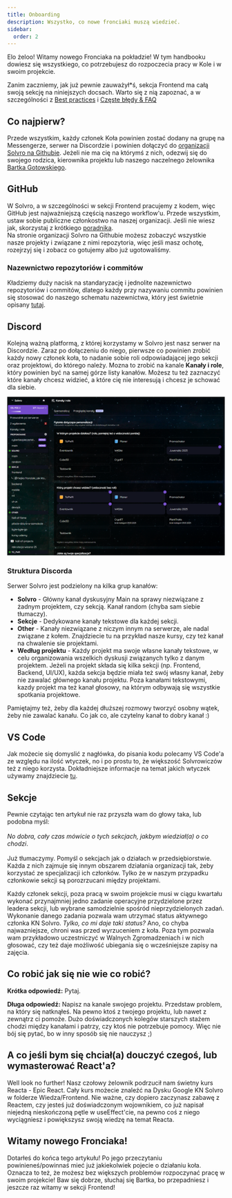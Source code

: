 ```yaml
---
title: Onboarding
description: Wszystko, co nowe fronciaki muszą wiedzieć.
sidebar:
  order: 2
---
```


Elo żeloo! Witamy nowego Fronciaka na pokładzie! W tym handbooku dowiesz się wszystkiego, co potrzebujesz do rozpoczecia pracy w Kole i w swoim projekcie. </br>

Zanim zaczniemy, jak już pewnie zauważył\*ś, sekcja Frontend ma całą swoją sekcję na niniejszych docsach. Warto się z nią zapoznać, a w szczególności z [Best practices](https://docs.solvro.pl/sections/frontend/best-practices/) i [Częste błędy & FAQ](https://docs.solvro.pl/sections/frontend/common-mistakes/)

## Co najpierw?

Przede wszystkim, każdy członek Koła powinien zostać dodany na grupę na Messengerze, serwer na Discordzie i powinien dołączyć do [organizacji Solvro na Githubie](https://github.com/Solvro). Jeżeli nie ma cię na którymś z nich, odezwij się do swojego rodzica, kierownika projektu lub naszego naczelnego żelownika [Bartka Gotowskiego](https://github.com/Rei-x).

## GitHub

W Solvro, a w szczególności w sekcji Frontend pracujemy z kodem, więc GitHub jest najważniejszą częścią naszego workflow'u. Przede wszystkim, ustaw sobie publiczne członkostwo na naszej organizacji. Jeśli nie wiesz jak, skorzystaj z krótkiego [poradnika](https://docs.solvro.pl/github#publiczne-cz%C5%82onkostwo).<br/>
Na stronie organizacji Solvro na Githubie możesz zobaczyć wszystkie nasze projekty i związane z nimi repozytoria, więc jeśli masz ochotę, rozejrzyj się i zobacz co gotujemy albo już ugotowaliśmy. </br>

### Nazewnictwo repozytoriów i commitów

Kładziemy duży nacisk na standaryzację i jednolite nazewnictwo repozytoriów i commitów, dlatego każdy przy nazywaniu commitu powinien się stosować do naszego schematu nazewnictwa, który jest świetnie opisany [tutaj](https://docs.solvro.pl/github#nazewnictwo-commit%C3%B3w).

## Discord

Kolejną ważną platformą, z której korzystamy w Solvro jest nasz serwer na Discordzie. Zaraz po dołączeniu do niego, pierwsze co powinien zrobić każdy nowy członek koła, to nadanie sobie roli odpowiadającej jego sekcji oraz projektowi, do którego należy. Mozna to zrobić na kanale **Kanały i role**, który powinien być na samej górze listy kanałów. Możesz tu też zaznaczyć które kanały chcesz widzieć, a które cię nie interesują i chcesz je schować dla siebie.

<img src="/src/assets/onboarding/kanaly-i-role.png" alt="Widok kanału 'Kanały i role' na Discordzie">

### Struktura Discorda

Serwer Solvro jest podzielony na kilka grup kanałów:

- **Solvro** - Główny kanał dyskusyjny Main na sprawy niezwiązane z żadnym projektem, czy sekcją. Kanał random (chyba sam siebie tłumaczy).
- **Sekcje** - Dedykowane kanały tekstowe dla każdej sekcji.
- **Other** - Kanały niezwiązane z niczym innym na serwerze, ale nadal związane z kołem. Znajdziecie tu na przykład nasze kursy, czy też kanał na chwalenie sie projektami.
- **Według projektu** - Każdy projekt ma swoje własne kanały tekstowe, w celu organizowania wszelkich dyskusji związanych tylko z danym projektem. Jeżeli na projekt składa się kilka sekcji (np. Frontend, Backend, UI/UX), każda sekcja będzie miała też swój własny kanał, żeby nie zawalać głównego kanału projektu. Poza kanałami tekstowymi, kazdy projekt ma też kanał głosowy, na którym odbywają się wszystkie spotkania projektowe.

Pamiętajmy też, żeby dla każdej dłuższej rozmowy tworzyć osobny wątek, żeby nie zawalać kanału. Co jak co, ale czytelny kanał to dobry kanał :)

## VS Code

Jak możecie się domyslić z nagłówka, do pisania kodu polecamy VS Code'a ze względu na ilość wtyczek, no i po prostu to, że większość Solvrowiczów też z niego korzysta. Dokładniejsze informacje na temat jakich wtyczek używamy znajdziecie [tu](https://docs.solvro.pl/sections/frontend/#edytor).

## Sekcje

Pewnie czytając ten artykuł nie raz przyszła wam do głowy taka, lub podobna myśl:</br></br> _No dobra, cały czas mówicie o tych sekcjach, jakbym wiedział(a) o co chodzi_. </br></br> Już tłumaczymy. Pomyśl o sekcjach jak o działach w przedsiębiorstwie. Każda z nich zajmuje się innym obszarem działania organizacji tak, żeby korzystać ze specjalizacji ich członków. Tylko że w naszym przypadku członkowie sekcji są porozrzucani między projektami. </br>

Każdy członek sekcji, poza pracą w swoim projekcie musi w ciągu kwartału wykonać przynajmniej jedno zadanie operacyjne przydzielone przez leadera sekcji, lub wybrane samodzielnie spośród nieprzydzielonych zadań. Wykonanie danego zadania pozwala wam utrzymać status aktywnego członka KN Solvro. _Tylko, co mi daje taki status?_ Ano, co chyba najwazniejsze, chroni was przed wyrzuceniem z koła. Poza tym pozwala wam przykładowo uczestniczyć w Walnych Zgromadzeniach i w nich głosować, czy też daje możliwość ubiegania się o wcześniejsze zapisy na zajęcia.

## Co robić jak się nie wie co robić?

**Krótka odpowiedź:** Pytaj. </br>

**Długa odpowiedź:** Napisz na kanale swojego projektu. Przedstaw problem, na który się natknąłeś. Na pewno ktoś z twojego projektu, lub nawet z zewnątrz ci pomoże. Dużo doświadczonych kolegów starszych stażem chodzi między kanałami i patrzy, czy ktoś nie potrzebuje pomocy. Więc nie bój się pytać, bo w inny sposób się nie nauczysz ;)

## A co jeśli bym się chciał(a) douczyć czegoś, lub wymasterować React'a?

Well look no further! Nasz czołowy żelownik podrzucił nam świetny kurs Reacta - Epic React. Cały kurs możecie znaleźć na Dysku Google KN Solvro w folderze Wiedza/Frontend. Nie ważne, czy dopiero zaczynasz zabawę z Reactem, czy jesteś już doświadczonym wojownikiem, co już napisał niejedną nieskończoną pętle w useEffect'cie, na pewno coś z niego wyciągniesz i powiększysz swoją wiedzę na temat Reacta.

## Witamy nowego Fronciaka!

Dotarłeś do końca tego artykułu! Po jego przeczytaniu powinieneś/powinnaś mieć już jakiekolwiek pojecie o działaniu koła. Oznacza to też, że możesz bez większych problemów rozpoczynać pracę w swoim projekcie! Baw się dobrze, słuchaj się Bartka, bo przepadniesz i jeszcze raz witamy w sekcji Frontend!
